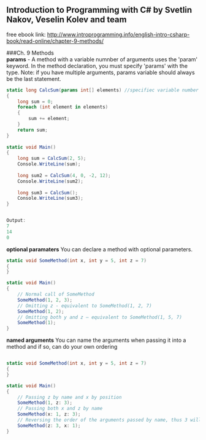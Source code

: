## Introduction to Programming with C# by Svetlin Nakov, Veselin Kolev and team  
free ebook link: http://www.introprogramming.info/english-intro-csharp-book/read-online/chapter-9-methods/

###Ch. 9 Methods  
**params** - A method with a variable numnber of arguments uses the 'param' keyword. In the method declaration, you must specify 'params' with the type. Note: if you have multiple arguments, params variable should always be the last statement.

```C#
static long CalcSum(params int[] elements) //specifiec variable number of element integers
{
    long sum = 0;
    foreach (int element in elements)
    {
        sum += element;
    }
    return sum;
}
 
static void Main()
{
    long sum = CalcSum(2, 5);
    Console.WriteLine(sum);
 
    long sum2 = CalcSum(4, 0, -2, 12);
    Console.WriteLine(sum2);
 
    long sum3 = CalcSum();
    Console.WriteLine(sum3);
}


Output: 
7
14
0
```
**optional paramaters** You can declare a method with optional parameters.  
```C#
static void SomeMethod(int x, int y = 5, int z = 7)
{
}

static void Main()
{
    // Normal call of SomeMethod
    SomeMethod(1, 2, 3);
    // Omitting z - equivalent to SomeMethod(1, 2, 7)
    SomeMethod(1, 2);
    // Omitting both y and z – equivalent to SomeMethod(1, 5, 7)
    SomeMethod(1);
}

```

**named arguments** You can name the arguments when passing it into a method and if so, can do your own ordering

```C#

static void SomeMethod(int x, int y = 5, int z = 7)
{
}

static void Main()
{
    // Passing z by name and x by position
    SomeMethod(1, z: 3);
    // Passing both x and z by name
    SomeMethod(x: 1, z: 3);
    // Reversing the order of the arguments passed by name, thus 3 will be computed before x
    SomeMethod(z: 3, x: 1);
}
```
